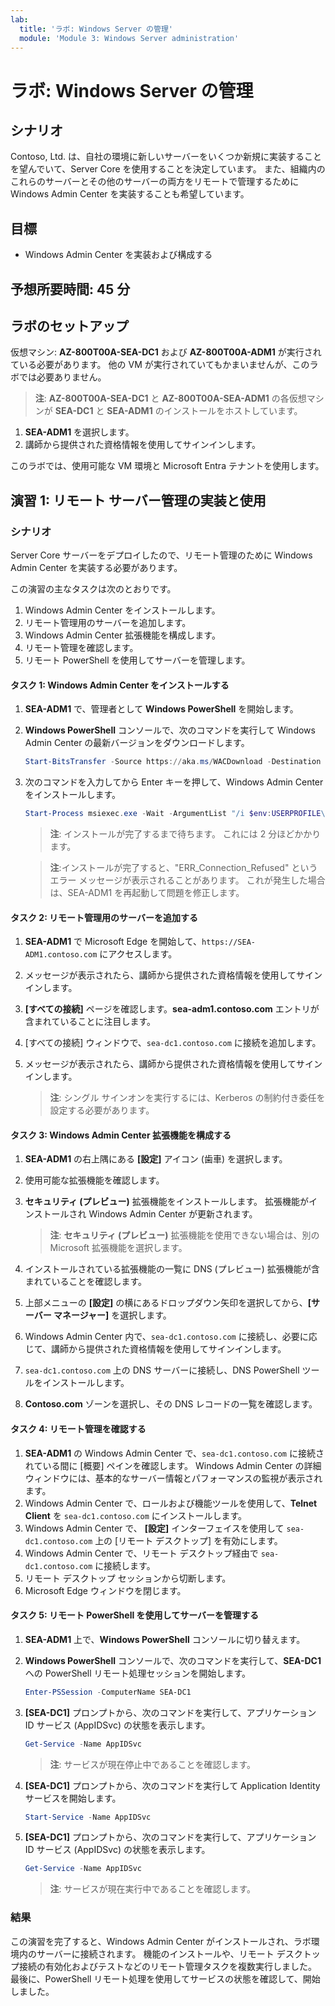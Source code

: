 ```yaml
---
lab:
  title: 'ラボ: Windows Server の管理'
  module: 'Module 3: Windows Server administration'
---
```


# ラボ: Windows Server の管理

## シナリオ

Contoso, Ltd. は、自社の環境に新しいサーバーをいくつか新規に実装することを望んでいて、Server Core を使用することを決定しています。 また、組織内のこれらのサーバーとその他のサーバーの両方をリモートで管理するために Windows Admin Center を実装することも希望しています。

## 目標

- Windows Admin Center を実装および構成する

## 予想所要時間: 45 分

## ラボのセットアップ

仮想マシン: **AZ-800T00A-SEA-DC1** および **AZ-800T00A-ADM1** が実行されている必要があります。 他の VM が実行されていてもかまいませんが、このラボでは必要ありません。

> **注**: **AZ-800T00A-SEA-DC1** と **AZ-800T00A-SEA-ADM1** の各仮想マシンが **SEA-DC1** と **SEA-ADM1** のインストールをホストしています。

1. **SEA-ADM1** を選択します。
1. 講師から提供された資格情報を使用してサインインします。

このラボでは、使用可能な VM 環境と Microsoft Entra テナントを使用します。

## 演習 1: リモート サーバー管理の実装と使用

### シナリオ 

Server Core サーバーをデプロイしたので、リモート管理のために Windows Admin Center を実装する必要があります。

この演習の主なタスクは次のとおりです。

1. Windows Admin Center をインストールします。
1. リモート管理用のサーバーを追加します。
1. Windows Admin Center 拡張機能を構成します。
1. リモート管理を確認します。
1. リモート PowerShell を使用してサーバーを管理します。

#### タスク 1: Windows Admin Center をインストールする

1. **SEA-ADM1** で、管理者として **Windows PowerShell** を開始します。
1. **Windows PowerShell** コンソールで、次のコマンドを実行して Windows Admin Center の最新バージョンをダウンロードします。
    
   ```powershell
   Start-BitsTransfer -Source https://aka.ms/WACDownload -Destination "$env:USERPROFILE\Downloads\WindowsAdminCenter.msi"
   ```
1. 次のコマンドを入力してから Enter キーを押して、Windows Admin Center をインストールします。
    
   ```powershell
   Start-Process msiexec.exe -Wait -ArgumentList "/i $env:USERPROFILE\Downloads\WindowsAdminCenter.msi /qn /L*v log.txt REGISTRY_REDIRECT_PORT_80=1 SME_PORT=443 SSL_CERTIFICATE_OPTION=generate"
   ```

   > **注**: インストールが完了するまで待ちます。 これには 2 分ほどかかります。

   > **注**:インストールが完了すると、"ERR_Connection_Refused" というエラー メッセージが表示されることがあります。 これが発生した場合は、SEA-ADM1 を再起動して問題を修正します。

#### タスク 2: リモート管理用のサーバーを追加する

1. **SEA-ADM1** で Microsoft Edge を開始して、`https://SEA-ADM1.contoso.com` にアクセスします。 
1. メッセージが表示されたら、講師から提供された資格情報を使用してサインインします。
1. **[すべての接続]** ページを確認します。**sea-adm1.contoso.com** エントリが含まれていることに注目します。 
1. [すべての接続] ウィンドウで、`sea-dc1.contoso.com` に接続を追加します。
1. メッセージが表示されたら、講師から提供された資格情報を使用してサインインします。

   > **注**: シングル サインオンを実行するには、Kerberos の制約付き委任を設定する必要があります。

#### タスク 3: Windows Admin Center 拡張機能を構成する

1. **SEA-ADM1** の右上隅にある **[設定]** アイコン (歯車) を選択します。
1. 使用可能な拡張機能を確認します。
1. **セキュリティ (プレビュー)** 拡張機能をインストールします。 拡張機能がインストールされ Windows Admin Center が更新されます。

   > **注**: **セキュリティ (プレビュー)** 拡張機能を使用できない場合は、別の Microsoft 拡張機能を選択します。

1. インストールされている拡張機能の一覧に DNS (プレビュー) 拡張機能が含まれていることを確認します。
1. 上部メニューの **[設定]** の横にあるドロップダウン矢印を選択してから、**[サーバー マネージャー]** を選択します。
1. Windows Admin Center 内で、`sea-dc1.contoso.com` に接続し、必要に応じて、講師から提供された資格情報を使用してサインインします。
1. `sea-dc1.contoso.com` 上の DNS サーバーに接続し、DNS PowerShell ツールをインストールします。
1. **Contoso.com** ゾーンを選択し、その DNS レコードの一覧を確認します。

#### タスク 4: リモート管理を確認する

1. **SEA-ADM1** の Windows Admin Center で、`sea-dc1.contoso.com` に接続されている間に [概要] ペインを確認します。 Windows Admin Center の詳細ウィンドウには、基本的なサーバー情報とパフォーマンスの監視が表示されます。
1. Windows Admin Center で、ロールおよび機能ツールを使用して、**Telnet Client** を `sea-dc1.contoso.com` にインストールします。 
1. Windows Admin Center で、 **[設定]** インターフェイスを使用して `sea-dc1.contoso.com` 上の [リモート デスクトップ] を有効にします。
1. Windows Admin Center で、リモート デスクトップ経由で `sea-dc1.contoso.com` に接続します。
1. リモート デスクトップ セッションから切断します。 
1. Microsoft Edge ウィンドウを閉じます。

#### タスク 5: リモート PowerShell を使用してサーバーを管理する

1. **SEA-ADM1** 上で、**Windows PowerShell** コンソールに切り替えます。
1. **Windows PowerShell** コンソールで、次のコマンドを実行して、**SEA-DC1** への PowerShell リモート処理セッションを開始します。

   ```powershell
   Enter-PSSession -ComputerName SEA-DC1
   ```
1. **[SEA-DC1]** プロンプトから、次のコマンドを実行して、アプリケーション ID サービス (AppIDSvc) の状態を表示します。

   ```powershell
   Get-Service -Name AppIDSvc
   ```

   > **注**: サービスが現在停止中であることを確認します。

1. **[SEA-DC1]** プロンプトから、次のコマンドを実行して Application Identity サービスを開始します。

   ```powershell
   Start-Service -Name AppIDSvc
   ```
1. **[SEA-DC1]** プロンプトから、次のコマンドを実行して、アプリケーション ID サービス (AppIDSvc) の状態を表示します。

   ```powershell
   Get-Service -Name AppIDSvc
   ```

   > **注**: サービスが現在実行中であることを確認します。

### 結果

この演習を完了すると、Windows Admin Center がインストールされ、ラボ環境内のサーバーに接続されます。 機能のインストールや、リモート デスクトップ接続の有効化およびテストなどのリモート管理タスクを複数実行しました。 最後に、PowerShell リモート処理を使用してサービスの状態を確認して、開始しました。
